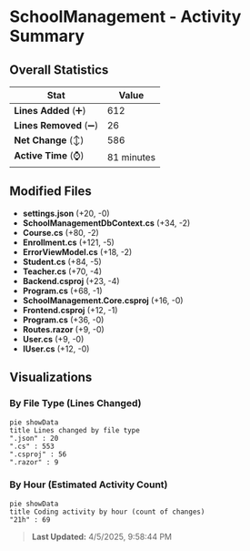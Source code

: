 # SchoolManagement - Activity Summary 

## Overall Statistics

| Stat                   | Value                                                             |
| ---------------------- | ----------------------------------------------------------------- |
| **Lines Added** (➕)   | 612                                          |
| **Lines Removed** (➖) | 26                                        |
| **Net Change** (↕)    | 586                |
| **Active Time** (⌚)   | 81 minutes |


## Modified Files
- **settings.json** (+20, -0)
- **SchoolManagementDbContext.cs** (+34, -2)
- **Course.cs** (+80, -2)
- **Enrollment.cs** (+121, -5)
- **ErrorViewModel.cs** (+18, -2)
- **Student.cs** (+84, -5)
- **Teacher.cs** (+70, -4)
- **Backend.csproj** (+23, -4)
- **Program.cs** (+68, -1)
- **SchoolManagement.Core.csproj** (+16, -0)
- **Frontend.csproj** (+12, -1)
- **Program.cs** (+36, -0)
- **Routes.razor** (+9, -0)
- **User.cs** (+9, -0)
- **IUser.cs** (+12, -0)

## Visualizations

### By File Type (Lines Changed)

```mermaid
pie showData
title Lines changed by file type
".json" : 20
".cs" : 553
".csproj" : 56
".razor" : 9
```

### By Hour (Estimated Activity Count)

```mermaid
pie showData
title Coding activity by hour (count of changes)
"21h" : 69
```


> **Last Updated:** 4/5/2025, 9:58:44 PM